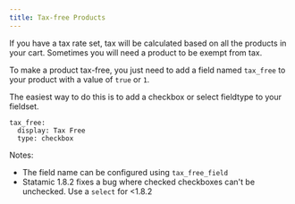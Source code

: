 ```yaml
---
title: Tax-free Products
---
```


If you have a tax rate set, tax will be calculated based on all the products in your cart. Sometimes you will need a product to be exempt from tax.

To make a product tax-free, you just need to add a field named `tax_free` to your product with a value of `true` or `1`.

The easiest way to do this is to add a checkbox or select fieldtype to your fieldset.

```
tax_free:
  display: Tax Free
  type: checkbox
```

Notes:

* The field name can be configured using `tax_free_field`
* Statamic 1.8.2 fixes a bug where checked checkboxes can't be unchecked. Use a `select` for <1.8.2    